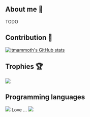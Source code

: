 ## About me 🐘

TODO

## Contribution 🦾

[![itmammoth's GitHub stats](https://github-readme-stats.vercel.app/api?username=itmammoth&show_icons=true&theme=transparent)](https://github.com/itmammoth/github-readme-stats)

## Trophies 🏆

<img src="https://github-profile-trophy.vercel.app/?username=itmammoth&theme=nord&no-bg=true" />

## Programming languages

<img src="https://github-readme-stats.vercel.app/api/top-langs?username=itmammoth&show_icons=true&layout=compact&theme=transparent" />
Love ... <img src="https://skillicons.dev/icons?i=ruby,python,js,typescript,java,html,css" />

<!--
**itmammoth/itmammoth** is a ✨ _special_ ✨ repository because its `README.md` (this file) appears on your GitHub profile.

Here are some ideas to get you started:

- 🔭 I’m currently working on ...
- 🌱 I’m currently learning ...
- 👯 I’m looking to collaborate on ...
- 🤔 I’m looking for help with ...
- 💬 Ask me about ...
- 📫 How to reach me: ...
- 😄 Pronouns: ...
- ⚡ Fun fact: ...
-->
